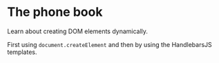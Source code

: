 # The phone book

Learn about creating DOM elements dynamically.

First using `document.createElement` and then by using the HandlebarsJS templates.